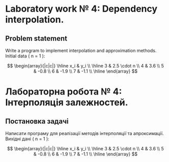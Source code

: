 # Laboratory work № 4: Dependency interpolation.

## Problem statement

Write a program to implement interpolation and approximation methods.
Initial data ( n = 1 ):

$$
\begin{array}{|c|c|}
\hline
x_i & y_i \\
\hline
3 & 2.5 \cdot n \\
4 & 3.6 \\
5 & -0.8 \\
6 & -1.9 \\
7 & -1.1 \\
\hline
\end{array}
$$

# Лабораторна робота № 4: Інтерполяція залежностей.

## Постановка задачі

Написати програму для реалізації методів інтерполяції та апроксимації.
Вихідні дані ( n = 1 ):

$$
\begin{array}{|c|c|}
\hline
x_i & y_i \\
\hline
3 & 2.5 \cdot n \\
4 & 3.6 \\
5 & -0.8 \\
6 & -1.9 \\
7 & -1.1 \\
\hline
\end{array}
$$